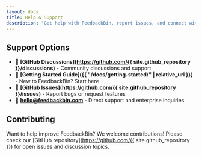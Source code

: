 ```yaml
---
layout: docs
title: Help & Support
description: "Get help with FeedbackBin, report issues, and connect with the community for support and assistance."
---
```


## Support Options

- 💬 **[GitHub Discussions](https://github.com/{{ site.github_repository }}/discussions)** - Community discussions and support
- 📖 **[Getting Started Guide]({{ "/docs/getting-started/" | relative_url }})** - New to FeedbackBin? Start here
- 🐛 **[GitHub Issues](https://github.com/{{ site.github_repository }}/issues)** - Report bugs or request features
- 📧 **[hello@feedbackbin.com](mailto:hello@feedbackbin.com)** - Direct support and enterprise inquiries

## Contributing

Want to help improve FeedbackBin? We welcome contributions! Please check our [GitHub repository](https://github.com/{{ site.github_repository }}) for open issues and discussion topics.